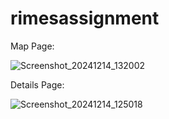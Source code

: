# rimesassignment

Map Page:


![Screenshot_20241214_132002](https://github.com/user-attachments/assets/198c47f9-4b48-4104-b959-d3fc943a90bf)


Details Page:


![Screenshot_20241214_125018](https://github.com/user-attachments/assets/85c6271a-e4fb-4948-9b18-576cf79943fc)
